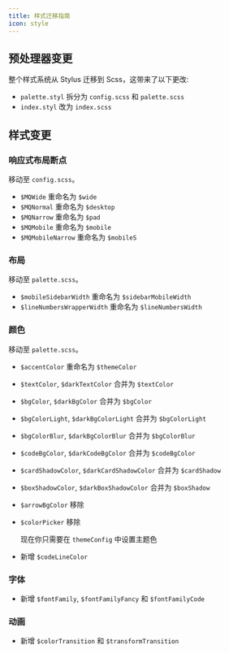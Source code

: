 ```yaml
---
title: 样式迁移指南
icon: style
---
```


## 预处理器变更

整个样式系统从 Stylus 迁移到 Scss，这带来了以下更改:

- `palette.styl` 拆分为 `config.scss` 和 `palette.scss`
- `index.styl` 改为 `index.scss`

## 样式变更

### 响应式布局断点

移动至 `config.scss`。

- `$MQWide` 重命名为 `$wide`
- `$MQNormal` 重命名为 `$desktop`
- `$MQNarrow` 重命名为 `$pad`
- `$MQMobile` 重命名为 `$mobile`
- `$MQMobileNarrow` 重命名为 `$mobileS`

### 布局

移动至 `palette.scss`。

- `$mobileSidebarWidth` 重命名为 `$sidebarMobileWidth`
- `$lineNumbersWrapperWidth` 重命名为 `$lineNumbersWidth`

### 颜色

移动至 `palette.scss`。

- `$accentColor` 重命名为 `$themeColor`
- `$textColor`, `$darkTextColor` 合并为 `$textColor`
- `$bgColor`, `$darkBgColor` 合并为 `$bgColor`
- `$bgColorLight`, `$darkBgColorLight` 合并为 `$bgColorLight`
- `$bgColorBlur`, `$darkBgColorBlur` 合并为 `$bgColorBlur`
- `$codeBgColor`, `$darkCodeBgColor` 合并为 `$codeBgColor`
- `$cardShadowColor`, `$darkCardShadowColor` 合并为 `$cardShadow`
- `$boxShadowColor`, `$darkBoxShadowColor` 合并为 `$boxShadow`

- `$arrowBgColor` 移除

- `$colorPicker` 移除

  现在你只需要在 `themeConfig` 中设置主题色

- 新增 `$codeLineColor`

### 字体

- 新增 `$fontFamily`, `$fontFamilyFancy` 和 `$fontFamilyCode`

### 动画

- 新增 `$colorTransition` 和 `$transformTransition`
